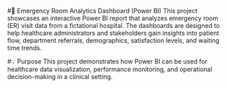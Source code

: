 #🏥 Emergency Room Analytics Dashboard (Power BI)
This project showcases an interactive Power BI report that analyzes emergency room (ER) visit data from a fictational hospital. The dashboards are designed to help healthcare administrators and stakeholders gain insights into patient flow, department referrals, demographics, satisfaction levels, and waiting time trends.

#💡 Purpose
This project demonstrates how Power BI can be used for healthcare data visualization, performance monitoring, and operational decision-making in a clinical setting.
